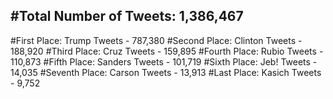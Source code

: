 #Total Number of Tweets: 1,386,467 
---
#First Place: Trump Tweets - 787,380
#Second Place: Clinton Tweets - 188,920
#Third Place: Cruz Tweets - 159,895
#Fourth Place: Rubio Tweets - 110,873
#Fifth Place: Sanders Tweets - 101,719
#Sixth Place: Jeb! Tweets - 14,035
#Seventh Place: Carson Tweets - 13,913
#Last Place: Kasich Tweets - 9,752
